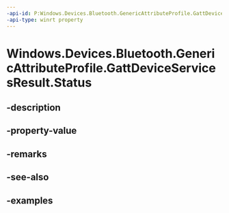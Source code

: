 ```yaml
---
-api-id: P:Windows.Devices.Bluetooth.GenericAttributeProfile.GattDeviceServicesResult.Status
-api-type: winrt property
---
```


<!-- Property syntax.
public GattCommunicationStatus Status { get; }
-->

# Windows.Devices.Bluetooth.GenericAttributeProfile.GattDeviceServicesResult.Status

## -description

## -property-value

## -remarks

## -see-also

## -examples

